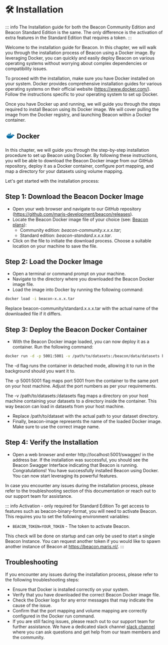 # 🛠️ Installation

::: info
The Installation guide for both the Beacon Community Edition and Beacon Standard Edition is the same. The only difference is the activation of extra features in the Standard Edition that requires a token.
:::

Welcome to the installation guide for Beacon. In this chapter, we will walk you through the installation process of Beacon using a Docker image. By leveraging Docker, you can quickly and easily deploy Beacon on various operating systems without worrying about complex dependencies or compatibility issues.

To proceed with the installation, make sure you have Docker installed on your system. Docker provides comprehensive installation guides for various operating systems on their official website (https://www.docker.com/). Follow the instructions specific to your operating system to set up Docker.

Once you have Docker up and running, we will guide you through the steps required to install Beacon using its Docker image. We will cover pulling the image from the Docker registry, and launching Beacon within a Docker container.

<h2><svg style='display: inline-block; vertical-align:middle; position:relative; bottom:3px;' xmlns="http://www.w3.org/2000/svg" aria-label="Docker" role="img" viewBox="0 0 512 512" width="32px" height="32px" fill="#000000" stroke="#000000"><g id="SVGRepo_bgCarrier" stroke-width="0"></g><g id="SVGRepo_tracerCarrier" stroke-linecap="round" stroke-linejoin="round"></g><g id="SVGRepo_iconCarrier">
<path stroke="#066da5" stroke-width="38" d="M296 226h42m-92 0h42m-91 0h42m-91 0h41m-91 0h42m8-46h41m8 0h42m7 0h42m-42-46h42"></path><path fill="#066da5" d="m472 228s-18-17-55-11c-4-29-35-46-35-46s-29 35-8 74c-6 3-16 7-31 7H68c-5 19-5 145 133 145 99 0 173-46 208-130 52 4 63-39 63-39"></path></g></svg> Docker </h2>

In this chapter, we will guide you through the step-by-step installation procedure to set up Beacon using Docker. By following these instructions, you will be able to download the Beacon Docker image from our GitHub repository, deploy it as a Docker container, configure port mapping, and map a directory for your datasets using volume mapping.

Let's get started with the installation process:

## Step 1: Download the Beacon Docker Image

* Open your web browser and navigate to our GitHub repository (https://github.com/maris-development/beacon/releases).
* Locate the Beacon Docker image file of your choice (see: [Beacon plans](https://beacon.maris.nl/plans)):
    * Community edition: *beacon-community.x.x.x.tar*;
    * Standard edition: *beacon-standard.x.x.x.tar*.
* Click on the file to initiate the download process. Choose a suitable location on your machine to save the file.

## Step 2: Load the Docker Image

* Open a terminal or command prompt on your machine.
* Navigate to the directory where you downloaded the Beacon Docker image file.
* Load the image into Docker by running the following command:

```bash
docker load -i beacon-x.x.x.tar
```

Replace beacon-community/standard.x.x.x.tar with the actual name of the downloaded file if it differs.

## Step 3: Deploy the Beacon Docker Container

* With the Beacon Docker image loaded, you can now deploy it as a container. Run the following command:

```bash
docker run -d -p 5001:5001 -v /path/to/datasets:/beacon/data/datasets beacon-image
```

The -d flag runs the container in detached mode, allowing it to run in the background should you want it to.

The -p 5001:5001 flag maps port 5001 from the container to the same port on your host machine. Adjust the port numbers as per your requirements.

The -v /path/to/datasets:/datasets flag maps a directory on your host machine containing your datasets to a directory inside the container. This way beacon can load in datasets from your host machine.

* Replace /path/to/dataset with the actual path to your dataset directory.
* Finally, beacon-image represents the name of the loaded Docker image. Make sure to use the correct image name.

## Step 4: Verify the Installation

* Open a web browser and enter http://localhost:5001/swagger/ in the address bar.
If the installation was successful, you should see the Beacon Swagger Interface indicating that Beacon is running.
Congratulations! You have successfully installed Beacon using Docker. You can now start leveraging its powerful features.

In case you encounter any issues during the installation process, please refer to the troubleshooting section of this documentation or reach out to our support team for assistance.

::: info Activation - only required for Standard Edition
To get access to features such as beacon-binary-format, you will need to activate Beacon. This requires you to set the following environment variables:

- `BEACON_TOKEN=YOUR_TOKEN` - The token to activate Beacon.

This check will be done on startup and can only be used to start a single Beacon Instance. You can request another token if you would like to spawn another instance of Beacon at https://beacon.maris.nl/.
::: 

## Troubleshooting

If you encounter any issues during the installation process, please refer to the following troubleshooting steps:
- Ensure that Docker is installed correctly on your system.
- Verify that you have downloaded the correct Beacon Docker image file.
- Check the Docker logs for any error messages that may indicate the cause of the issue.
- Confirm that the port mapping and volume mapping are correctly configured in the Docker run command.
- If you are still facing issues, please reach out to our support team for further assistance. We have a dedicated slack channel <a href="https://join.slack.com/t/beacontechnic-wwa5548/shared_invite/zt-2dp1vv56r-tj_KFac0sAKNuAgUKPPDRg" rel="no-referrer"> slack channel </a> where you can ask questions and get help from our team members and the community.
